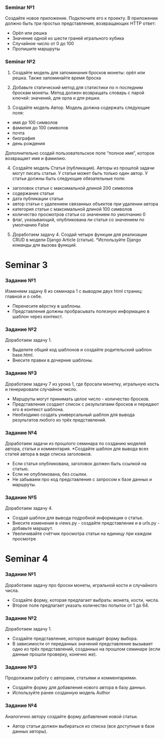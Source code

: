### Seminar №1
Создайте новое приложение. Подключите его к проекту. В
приложении должно быть три простых представления,
возвращающих HTTP ответ:
* Орёл или решка
* Значение одной из шести граней игрального кубика
* Случайное число от 0 до 100
* Пропишите маршруты

### Seminar №2
1. Создайте модель для запоминания бросков монеты: орёл или решка.
Также запоминайте время броска

2. Добавьте статический метод для статистики по n последним
броскам монеты.
Метод должен возвращать словарь с парой ключей: значений, для орла и для решки.

3. Создайте модель Автор. Модель должна содержать
следующие поля:
* имя до 100 символов
* фамилия до 100 символов
* почта
* биография
* день рождения

Дополнительно создай пользовательское поле “полное
имя”, которое возвращает имя и фамилию.

4. Создайте модель Статья (публикация). Авторы из прошлой задачи могут
писать статьи. У статьи может быть только один автор. У статьи должны быть
следующие обязательные поля:
* заголовок статьи с максимальной длиной 200 символов
* содержание статьи
* дата публикации статьи
* автор статьи с удалением связанных объектов при удалении автора
* категория статьи с максимальной длиной 100 символов
* количество просмотров статьи со значением по умолчанию 0
* флаг, указывающий, опубликована ли статья со значением по умолчанию
False

5. Доработаем задачу 4.
Создай четыре функции для реализации CRUD в модели
Django Article (статья).
*Используйте Django команды для вызова функций.

# Seminar 3

### Задание №1
Изменяем задачу 8 из семинара 1 с выводом двух html страниц:
главной и о себе.
* Перенесите вёрстку в шаблоны.
* Представления должны пробрасывать полезную информацию в
шаблон через контекст.
### Задание №2
Доработаем задачу 1.
* Выделите общий код шаблонов и создайте родительский
шаблон base.html.
* Внесите правки в дочерние шаблоны.
### Задание №3
Доработаем задачу 7 из урока 1, где бросали монетку,
игральную кость и генерировали случайное число.
* Маршруты могут принимать целое число - количество
бросков.
* Представления создают список с результатами бросков и
передают его в контекст шаблона.
* Необходимо создать универсальный шаблон для вывода
результатов любого из трёх представлений.
### Задание №4
Доработаем задачи из прошлого семинара по созданию
моделей автора, статьи и комментария.
*Создайте шаблон для вывода всех статей автора в виде
списка заголовков.
* Если статья опубликована, заголовок должен быть
ссылкой на статью.
* Если не опубликована, без ссылки.
* Не забываем про код представления с запросом к базе
данных и маршруты.
### Задание №5
Доработаем задачу 4.
* Создай шаблон для вывода подробной информации о
статье.
* Внесите изменения в views.py - создайте представление и в
urls.py - добавьте маршрут.
* Увеличивайте счётчик просмотра статьи на единицу при
каждом просмотре

# Seminar 4

### Задание №1
Доработаем задачу про броски монеты, игральной кости и
случайного числа.
* Создайте форму, которая предлагает выбрать: монета, кости,
числа.
* Второе поле предлагает указать количество попыток от 1 до 64.

### Задание №2
Доработаем задачу 1.
* Создайте представление, которое выводит форму выбора.
* В зависимости от переданных значений представление
вызывает одно из трёх представлений, созданных на
прошлом семинаре (если данные прошли проверку, конечно
же).

### Задание №3
Продолжаем работу с авторами, статьями и комментариями.
* Создайте форму для добавления нового автора в базу
данных.
* Используйте ранее созданную модель Author

### Задание №4
Аналогично автору создайте форму добавления новой
статьи.
* Автор статьи должен выбираться из списка (все доступные в
базе данных авторы).